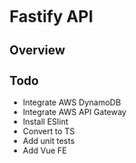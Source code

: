 # Fastify API

## Overview

## Todo
- Integrate AWS DynamoDB
- Integrate AWS API Gateway
- Install ESlint
- Convert to TS
- Add unit tests
- Add Vue FE

